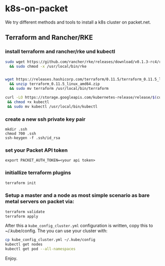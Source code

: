 # k8s-on-packet

We try different methods and tools to install a k8s cluster on packet.net.

## Terraform and Rancher/RKE

### install terraform and rancher/rke und kubectl

```bash
sudo wget https://github.com/rancher/rke/releases/download/v0.1.3-rc4/rke_linux-amd64 -o /usr/local/bin/rke
  && sudo chmod -x /usr/local/bin/rke


wget https://releases.hashicorp.com/terraform/0.11.5/terraform_0.11.5_linux_amd64.zip
  && unzip terraform_0.11.5_linux_amd64.zip
  && sudo mv terraform /usr/local/bin/terraform

curl -LO https://storage.googleapis.com/kubernetes-release/release/$(curl -s https://storage.googleapis.com/kubernetes-release/release/stable.txt)/bin/linux/amd64/kubectl
 && chmod +x kubectl
 && sudo mv kubectl /usr/local/bin/kubectl
```

### create a new ssh private key pair

```
mkdir .ssh 
chmod 700 .ssh
ssh-keygen -f .ssh/id_rsa
```

### set your Packet API token

```
export PACKET_AUTH_TOKEN=<your api token>
```

### initiallize terraform plugins

```bash
terraform init
```

### Setup a master and a node as most simple scenario as bare metal servers on packet via:

```bash
terraform validate
terraform apply
```

After this a `kube_config_cluster.yml` configuration is written, copy this to ~/.kube/config.
The you can use your cluster with:

```bash
cp kube_config_cluster.yml ~/.kube/config
kubectl get nodes
kubectl get pod --all-namespaces
```

Enjoy.

